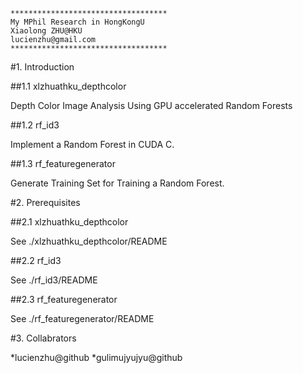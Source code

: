 	***********************************
	My MPhil Research in HongKongU
	Xiaolong ZHU@HKU
	lucienzhu@gmail.com
	***********************************

#1. Introduction

##1.1  xlzhuathku_depthcolor

Depth Color Image Analysis Using GPU accelerated Random Forests

##1.2  rf_id3

Implement a Random Forest in CUDA C.

##1.3  rf_featuregenerator

Generate Training Set for Training a Random Forest.

#2. Prerequisites

##2.1 xlzhuathku_depthcolor

See ./xlzhuathku_depthcolor/README

##2.2 rf_id3

See ./rf_id3/README

##2.3 rf_featuregenerator

See ./rf_featuregenerator/README

#3. Collabrators

*lucienzhu@github
*gulimujyujyu@github

